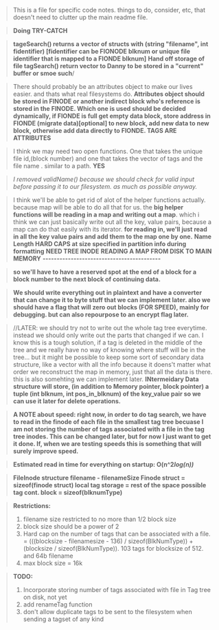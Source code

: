 > This is a file for specific code notes. things to do, consider, etc, that doesn't need to clutter up the main readme file.

> **Doing TRY-CATCH** 

> **tageSearch() returns a vector of structs with (string "filename", int fidentifier) [fidentifier can be FIONODE blknum or unique file identifier that is mapped to a FIONDE blknum]** 
**Hand off storage of file tagSearch() return vector to Danny to be stored in a "current" buffer or smoe such**/

> There should probably be an attributes object to make our lives easier. and thats what real filesystems do.
**Attributes object should be stored in FINODE or another indirect block who's reference is stored in the FINODE.  Which one is used should be decided dynamically, if FIONDE is full get empty data block, store address in FIONDE (migrate data)[optional] to new block, add new data to new block, otherwise add data directly to FIONDE.  TAGS ARE ATTRIBUTES**

> I think we may need two open functions. One that takes the unique file id,(block number) and one that takes the vector of tags and the file name . similar to a path. **YES**

> *I removed validName() because we should check for valid input before passing it to our filesystem. as much as possible anyway.*

> I think we'll be able to get rid of alot of the helper functions actually. because map will be able to do all that for us. the **big helper functions will be reading in a map and writing out a map**. which i think we can just basically write out all the key, value pairs, because a map can do that easily with its iterator. **for reading in, we'll just read in all the key value pairs and add them to the map one by one.** 
**Name Length HARD CAPS at size specified in partition info during formatting**
**NEED TREE INODE**
**READING A MAP FROM DISK TO MAIN MEMORY**
**------------------------------------------**

> **so we'll have to have a reserved spot at the end of a block for a block number to the next block of continuing data.** 

> **We should write everything out in plaintext and have a converter that can change it to byte stuff that we can implement later. also we should have a flag that will zero out blocks (FOR SPEED), mainly for debugging. but can also repourpose to an encrypt flag later.** 



> //LATER: we should try not to write out the whole tag tree everytime. instead we should only write out the parts that changed if we can. I know this is a tough solution, if a tag is deleted in the middle of the tree and we really have no way of knowing where stuff will be in the tree... but it might be possible to keep some sort of secondary data structure, like a vector with all the info because it doens't matter what order we reconstruct the map in memory, just that all the data is there. this is also somehting we can implement later.
**INtermeidary Data structure will store, (in addition to Memory pointer, block pointer) a tuple (int blknum, int pos_in_blknum) of the key_value pair so we can use it later for delete operations.** 

> **A NOTE about speed: 
right now, in order to do tag search, we have to read in the finode of each file in the smallest tag tree becuase I am not storing the number of tags associated with a file in the tag tree inodes. This can be changed later, but for now I just want to get it done. If, when we are testing speeds this is something that will surely improve speed.**

> **Estimated read in time for everything on startup:
O(n^2*log(n))***

> **FileInode structure
filename - filenameSize
Finode struct = sizeof(finode struct)
local tag storage = rest of the space
possible tag cont. block = sizeof(blknumType)**

> **Restrictions:**
> 1. filename size restricted to no more than 1/2 block size
> 2. block size should be a power of 2
> 3. Hard cap on the number of tags that can be associated with a file. = (((blocksize - filenamesize - 136) / sizeof(BlkNumType)) + (blocksize / sizeof(BlkNumType)). 103 tags for blocksize of 512. and 64b filename
> 4. max block size = 16k

> **TODO:**
> 1. Incorporate storing number of tags associated with file in Tag tree on disk, not yet
> 2. add renameTag function
> 3. don't allow duplicate tags to be sent to the filesystem when sending a tagset of any kind

